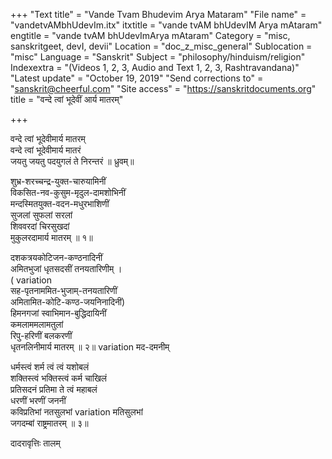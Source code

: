 +++
"Text title" = "Vande Tvam Bhudevim Arya Mataram"
"File name" = "vandetvAMbhUdevIm.itx"
itxtitle = "vande tvAM bhUdevIM Arya mAtaram"
engtitle = "vande tvAM bhUdevImArya mAtaram"
Category = "misc, sanskritgeet, devI, devii"
Location = "doc_z_misc_general"
Sublocation = "misc"
Language = "Sanskrit"
Subject = "philosophy/hinduism/religion"
Indexextra = "(Videos 1, 2, 3, Audio and Text 1, 2, 3, Rashtravandana)"
"Latest update" = "October 19, 2019"
"Send corrections to" = "sanskrit@cheerful.com"
"Site access" = "https://sanskritdocuments.org"
title = "वन्दे त्वां भूदेवीं आर्य मातरम्"

+++
  
 वन्दे त्वां भूदेवीमार्य मातरम्   
वन्दे त्वां भूदेवीमार्य मातरं  
जयतु जयतु पदयुगलं ते निरन्तरं ॥ ध्रुवम्॥  
  
शुभ्र-शरच्चन्द्र-युक्त-चारुयामिनीं  
विकसित-नव-कुसुम-मृदुल-दामशोभिनीं  
मन्दस्मितयुक्त-वदन-मधुरभाशिणीं  
सुजलां सुफलां सरलां  
शिववरदां चिरसुखदां  
मुकुलरदामार्य मातरम् ॥ १॥  
  
दशकत्रयकोटिजन-कण्ठनादिनीं  
अमितभुजां धृतसदसीं तनयतारिणीम् ।  
( variation   
सह-पृतनाममित-भुजाम्-तनयतारिणीं  
अमितामित-कोटि-कण्ठ-जयनिनादिनीं)  
हिमनगजां स्वाभिमान-बुद्धिदायिनीं  
कमलाममलामतुलां  
रिपु-हरिणीं बलकरणीं  
धृतनलिनीमार्य मातरम् ॥ २॥  variation  मद-दमनीम्  
  
धर्मस्त्वं शर्म त्वं त्वं यशोबलं  
शक्तिस्त्वं भक्तिस्त्वं कर्म चाखिलं  
प्रतिसदनं प्रतिमा ते त्वं महाबलं  
धरणीं भरणीं जननीं  
कविप्रतिभां नतसुलभां  variation  मतिसुलभां  
जगदम्बां राष्ट्रमातरम् ॥ ३॥  
  
दादरावृत्तिः तालम्  
  
  
